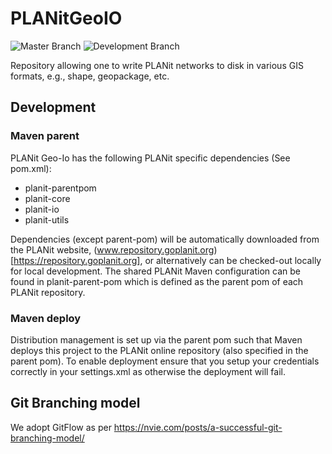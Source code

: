 # PLANitGeoIO

![Master Branch](https://github.com/TrafficPLANit/PLANitGeoIO/actions/workflows/maven_master.yml/badge.svg?branch=master)
![Development Branch](https://github.com/TrafficPLANit/PLANitGeoIO/actions/workflows/maven_master.yml/badge.svg?branch=develop)

Repository allowing one to write PLANit networks to disk in various GIS formats, e.g., shape, geopackage, etc.

## Development

### Maven parent

PLANit Geo-Io has the following PLANit specific dependencies (See pom.xml):

* planit-parentpom
* planit-core
* planit-io
* planit-utils

Dependencies (except parent-pom) will be automatically downloaded from the PLANit website, (www.repository.goplanit.org)[https://repository.goplanit.org], or alternatively can be checked-out locally for local development. The shared PLANit Maven configuration can be found in planit-parent-pom which is defined as the parent pom of each PLANit repository.

### Maven deploy

Distribution management is set up via the parent pom such that Maven deploys this project to the PLANit online repository (also specified in the parent pom). To enable deployment ensure that you setup your credentials correctly in your settings.xml as otherwise the deployment will fail.

## Git Branching model

We adopt GitFlow as per https://nvie.com/posts/a-successful-git-branching-model/
